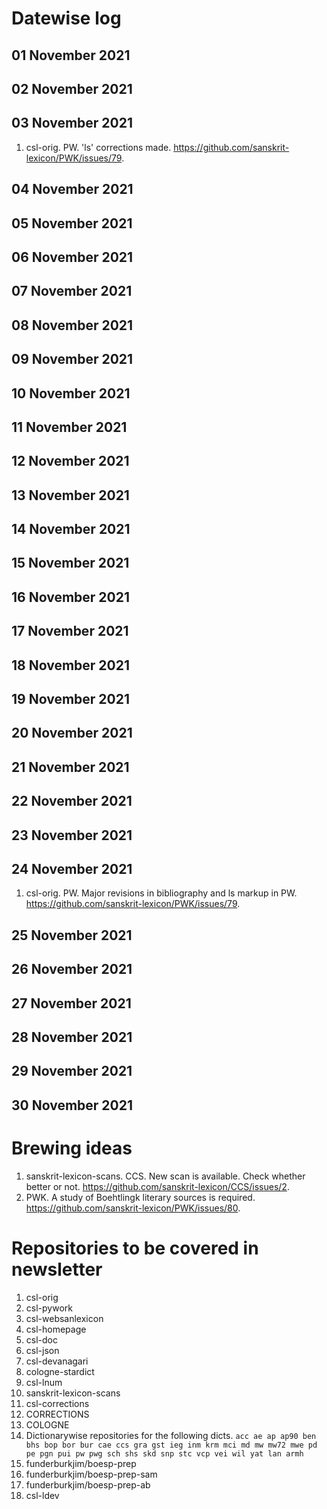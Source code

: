 # Datewise log

## 01 November 2021

## 02 November 2021

## 03 November 2021

1. csl-orig. PW. 'ls' corrections made. https://github.com/sanskrit-lexicon/PWK/issues/79.

## 04 November 2021


## 05 November 2021


## 06 November 2021


## 07 November 2021

## 08 November 2021


## 09 November 2021


## 10 November 2021


## 11 November 2021


## 12 November 2021

## 13 November 2021


## 14 November 2021


## 15 November 2021


## 16 November 2021

## 17 November 2021


## 18 November 2021


## 19 November 2021


## 20 November 2021


## 21 November 2021

## 22 November 2021

## 23 November 2021


## 24 November 2021

1. csl-orig. PW. Major revisions in bibliography and ls markup in PW. https://github.com/sanskrit-lexicon/PWK/issues/79.

## 25 November 2021


## 26 November 2021


## 27 November 2021


## 28 November 2021


## 29 November 2021

## 30 November 2021


# Brewing ideas

1. sanskrit-lexicon-scans. CCS. New scan is available. Check whether better or not. https://github.com/sanskrit-lexicon/CCS/issues/2.
2. PWK. A study of Boehtlingk literary sources is required. https://github.com/sanskrit-lexicon/PWK/issues/80.

# Repositories to be covered in newsletter

1. csl-orig
2. csl-pywork
3. csl-websanlexicon
4. csl-homepage
5. csl-doc
6. csl-json
7. csl-devanagari
8. cologne-stardict
9. csl-lnum
10. sanskrit-lexicon-scans
11. csl-corrections
12. CORRECTIONS
13. COLOGNE
14. Dictionarywise repositories for the following dicts. 
`acc ae ap ap90 ben bhs bop bor bur cae ccs gra gst ieg inm krm mci md mw mw72 mwe pd pe pgn pui pw pwg sch shs skd snp stc vcp vei wil yat lan armh`
15. funderburkjim/boesp-prep
16. funderburkjim/boesp-prep-sam
17. funderburkjim/boesp-prep-ab
18. csl-ldev
